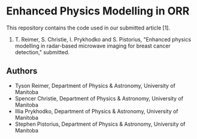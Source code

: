 # Enhanced Physics Modelling in ORR

This repository contains the code used in our submitted article [1].

1. T. Reimer, S. Christie, I. Prykhodko and S. Pistorius, "Enhanced
physics modelling in radar-based microwave imaging for breast cancer 
detection," submitted.


## Authors

- Tyson Reimer, Department of Physics & Astronomy, University of Manitoba
- Spencer Christie, Department of Physics & Astronomy, University of Manitoba
- Illia Prykhodko, Department of Physics & Astronomy, University of Manitoba
- Stephen Pistorius, Department of Physics & Astronomy, University of
Manitoba

